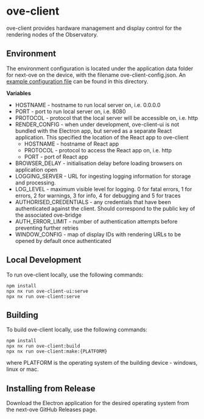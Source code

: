 # ove-client

ove-client provides hardware management and display control for the rendering
nodes of the Observatory.

## Environment

The environment configuration is located under the application data folder for
next-ove on the device, with the filename ove-client-config.json.
An [example configuration file](./ove-client-config.example.json) can be found
in this directory.

**Variables**

- HOSTNAME - hostname to run local server on, i.e. 0.0.0.0
- PORT - port to run local server on, i.e. 8080
- PROTOCOL - protocol that the local server will be accessible on, i.e. http
- RENDER_CONFIG - when under development, ove-client-ui is not bundled with the
  Electron app, but served as a separate React application. This specified the
  location of the React app to ove-client
    - HOSTNAME - hostname of React app
    - PROTOCOL - protocol to access the React app on, i.e. http
    - PORT - port of React app
- BROWSER_DELAY - initialisation delay before loading browsers on application
  open
- LOGGING_SERVER - URL for ingesting logging information for storage and
  processing.
- LOG_LEVEL - maximum visible level for logging. 0 for fatal errors, 1 for
  errors, 2 for warnings, 3 for info, 4 for debugging and 5 for traces
- AUTHORISED_CREDENTIALS - any credentials that have been authenticated against
  the client. Should correspond to the public key of the associated ove-bridge
- AUTH_ERROR_LIMIT - number of authentication attempts before preventing further
  retries
- WINDOW_CONFIG - map of display IDs with rendering URLs to be opened by default
  once authenticated

## Local Development

To run ove-client locally, use the following commands:

```shell
npm install
npx nx run ove-client-ui:serve
npx nx run ove-client:serve
```

## Building

To build ove-client locally, use the following commands:

```shell
npm install
npx nx run ove-client:build
npx nx run ove-client:make:{PLATFORM}
```

where PLATFORM is the operating system of the building device - windows, linux
or
mac.

## Installing from Release

Download the Electron application for the desired operating system from the
next-ove GitHub Releases page.
